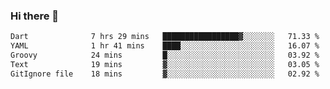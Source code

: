 ### Hi there 👋

<!--START_SECTION:waka-->

```txt
Dart              7 hrs 29 mins   █████████████████▓░░░░░░░   71.33 %
YAML              1 hr 41 mins    ████░░░░░░░░░░░░░░░░░░░░░   16.07 %
Groovy            24 mins         █░░░░░░░░░░░░░░░░░░░░░░░░   03.92 %
Text              19 mins         ▓░░░░░░░░░░░░░░░░░░░░░░░░   03.05 %
GitIgnore file    18 mins         ▓░░░░░░░░░░░░░░░░░░░░░░░░   02.92 %
```

<!--END_SECTION:waka-->


<!--
**AnkelMauCastillo/AnkelMauCastillo** is a ✨ _special_ ✨ repository because its `README.md` (this file) appears on your GitHub profile.

Here are some ideas to get you started:

- 🔭 I’m currently working on ...
- 🌱 I’m currently learning ...
- 👯 I’m looking to collaborate on ...
- 🤔 I’m looking for help with ...
- 💬 Ask me about ...
- 📫 How to reach me: ...
- 😄 Pronouns: ...
- ⚡ Fun fact: ...
-->

